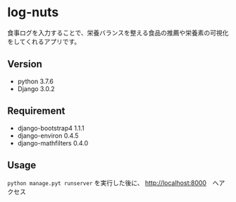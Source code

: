 # log-nuts
食事ログを入力することで、栄養バランスを整える食品の推薦や栄養素の可視化をしてくれるアプリです。

## Version
- python 3.7.6
- Django 3.0.2

## Requirement
- django-bootstrap4  1.1.1  
- django-environ     0.4.5  
- django-mathfilters 0.4.0

## Usage
`python manage.pyt runserver` を実行した後に、
<http://localhost:8000>　へアクセス
